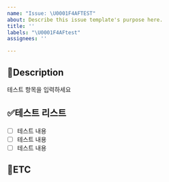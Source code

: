 ```yaml
---
name: "Issue: \U0001F4AFTEST"
about: Describe this issue template's purpose here.
title: ''
labels: "\U0001F4AFtest"
assignees: ''

---
```


📝Description
-
테스트 항목을 입력하세요

✅테스트 리스트
-
- [ ] 테스트 내용
- [ ] 테스트 내용
- [ ] 테스트 내용

🐾ETC
-